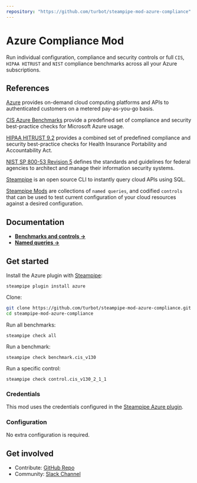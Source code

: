 ```yaml
---
repository: "https://github.com/turbot/steampipe-mod-azure-compliance"
---
```


# Azure Compliance Mod

Run individual configuration, compliance and security controls or full `CIS`, `HIPAA HITRUST` and `NIST` compliance benchmarks across all your Azure subscriptions.

## References

[Azure](https://azure.microsoft.com) provides on-demand cloud computing platforms and APIs to authenticated customers on a metered pay-as-you-go basis.

[CIS Azure Benchmarks](https://www.cisecurity.org/benchmark/azure/) provide a predefined set of compliance and security best-practice checks for Microsoft Azure usage.

[HIPAA HITRUST 9.2](https://docs.microsoft.com/en-us/azure/governance/policy/samples/hipaa-hitrust-9-2) provides a combined set of predefined compliance and security best-practice checks for Health Insurance Portability and Accountability Act.

[NIST SP 800-53 Revision 5](https://docs.microsoft.com/en-us/azure/governance/policy/samples/nist-sp-800-53-r5) defines the standards and guidelines for federal agencies to architect and manage their information security systems.

[Steampipe](https://steampipe.io) is an open source CLI to instantly query cloud APIs using SQL.

[Steampipe Mods](https://steampipe.io/docs/reference/mod-resources#mod) are collections of `named queries`, and codified `controls` that can be used to test current configuration of your cloud resources against a desired configuration.

## Documentation

- **[Benchmarks and controls →](https://hub.steampipe.io/mods/turbot/azure_compliance/controls)**
- **[Named queries →](https://hub.steampipe.io/mods/turbot/azure_compliance/queries)**

## Get started

Install the Azure plugin with [Steampipe](https://steampipe.io):

```shell
steampipe plugin install azure
```

Clone:

```sh
git clone https://github.com/turbot/steampipe-mod-azure-compliance.git
cd steampipe-mod-azure-compliance
```

Run all benchmarks:

```shell
steampipe check all
```

Run a benchmark:

```shell
steampipe check benchmark.cis_v130
```

Run a specific control:

```shell
steampipe check control.cis_v130_2_1_1
```

### Credentials

This mod uses the credentials configured in the [Steampipe Azure plugin](https://hub.steampipe.io/plugins/turbot/azure).

### Configuration

No extra configuration is required.

## Get involved

- Contribute: [GitHub Repo](https://github.com/turbot/steampipe-mod-azure-compliance)
- Community: [Slack Channel](https://join.slack.com/t/steampipe/shared_invite/zt-oij778tv-lYyRTWOTMQYBVAbtPSWs3g)
